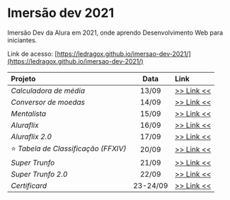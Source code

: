 # Imersão dev 2021

Imersão Dev da Alura em 2021, onde aprendo Desenvolvimento Web para iniciantes.

Link de acesso: [https://ledragox.github.io/imersao-dev-2021/](https://ledragox.github.io/imersao-dev-2021/)

| Projeto                              |   Data   | Link                                         |
| :----------------------------------- | :------: | :------------------------------------------- |
| _Calculadora de média_               |  13/09   | [>> Link <<](./src/calculadora-de-media/)    |
| _Conversor de moedas_                |  14/09   | [>> Link <<](./src/conversor-de-moedas/)     |
| _Mentalista_                         |  15/09   | [>> Link <<](./src/mentalista/)              |
| _Aluraflix_                          |  16/09   | [>> Link <<](./src/aluraflix/)               |
| _Aluraflix 2.0_                      |  17/09   | [>> Link <<](./src/aluraflix-2/)             |
| ⭐ _Tabela de Classificação (FFXIV)_ |  20/09   | [>> Link <<](./src/tabela-de-classificacao/) |
| _Super Trunfo_                       |  21/09   | [>> Link <<](./src/super-trunfo/)            |
| _Super Trunfo 2.0_                   |  22/09   | [>> Link <<](./src/super-trunfo-2/)          |
| _Certificard_                        | 23-24/09 | [>> Link <<](./src/certificard/)             |
